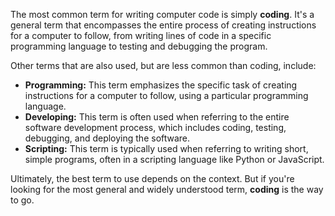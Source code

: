 The most common term for writing computer code is simply **coding**. It's a general term that encompasses the entire process of creating instructions for a computer to follow, from writing lines of code in a specific programming language to testing and debugging the program.

Other terms that are also used, but are less common than coding, include:

* **Programming:** This term emphasizes the specific task of creating instructions for a computer to follow, using a particular programming language.
* **Developing:** This term is often used when referring to the entire software development process, which includes coding, testing, debugging, and deploying the software.
* **Scripting:** This term is typically used when referring to writing short, simple programs, often in a scripting language like Python or JavaScript.

Ultimately, the best term to use depends on the context. But if you're looking for the most general and widely understood term, **coding** is the way to go.